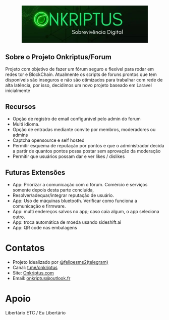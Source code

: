 <p align="center"><a href="https://github.com/onkriptus/onkriptus" target="_blank"><img src="https://raw.githubusercontent.com/onkriptus/forum/main/public/img/onkriptus-logo.jpg" width="400" alt="Onkriptus Logo"></a></p>

<!-- <p  align="center">
<a href="https://github.com/laravel/framework/actions"><img src="https://github.com/laravel/framework/workflows/tests/badge.svg" alt="Build Status"></a>
<a href="https://packagist.org/packages/laravel/framework"><img src="https://img.shields.io/packagist/dt/laravel/framework" alt="Total Downloads"></a>
<a href="https://packagist.org/packages/laravel/framework"><img src="https://img.shields.io/packagist/v/laravel/framework" alt="Latest Stable Version"></a>
<a href="https://packagist.org/packages/laravel/framework"><img src="https://img.shields.io/packagist/l/laravel/framework" alt="License"></a>
</p> -->

## Sobre o Projeto Onkriptus/Forum

Projeto com objetivo de fazer um fórum seguro e flexível para rodar em redes tor e BlockChain. Atualmente os scripts de foruns prontos que tem disponíveis são inseguros e não são otimizados para trabalhar com rede de alta latência, por isso, decidimos um novo projeto baseado em Laravel inicialmente


## Recursos 

<!-- - [Framework Laravel](https://laravel.com/) -->
- Opção de registro de email configurável pelo admin do forum
- Multi idioma. 
- Opção de entradas mediante convite por membros, moderadores ou admins 
- Captcha opensource e self hosted
- Permitir esquema de reputação por pontos e que o administrador decida a partir de quantos pontos possa postar sem aprovação da moderação
- Permitir que usuários possam dar e ver likes / dislikes
<!-- - Database agnostic [schema migrations](https://laravel.com/docs/migrations).
- [Robust background job processing](https://laravel.com/docs/queues).
- [Real-time event broadcasting](https://laravel.com/docs/broadcasting).

Laravel is accessible, powerful, and provides tools required for large, robust applications. -->

## Futuras Extensões

- App: Priorizar a comunicação com o fórum. Comércio e serviços somente depois desta   parte concluída,
- Resolver/adequar/integrar reputação de usuário.
- App: Uso de máquinas bluetooth. Verificar como funciona a comunicação e firmware.
- App: multi endereços salvos no app; caso caia algum, o app seleciona outro.
- App: troca automática de moeda usando sideshift.ai
- App: QR code nas embalagens

# Contatos

- Projeto Idealizado por <a href='https://t.me/felipesms2' target='_blank'>@felipesms2(telegram)</a>
- Canal: <a href='https://t.me/felipesms2' target='_blank'>t.me/onkriptus</a>
- Site: <a href='https://onkriptus.com' target='_blank'>Onkriptus.com</a>
- Email: onkriptus@outlook.fr

# Apoio

Libertário ETC / Eu Libertário
